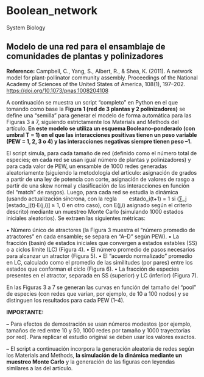 # Boolean_network
System Biology
## Modelo de una red para el ensamblaje de comunidades de plantas y polinizadores ##

**Reference:** Campbell, C., Yang, S., Albert, R., & Shea, K. (2011). A network model for plant-pollinator community assembly. Proceedings of the National Academy of Sciences of the United States of America, 108(1), 197–202. https://doi.org/10.1073/pnas.1008204108

A continuación se muestra un script “completo” en Python en el que tomando como base la **Figura 1 (red de 3 plantas y 2 polinizadores)** se define una “semilla” para generar el modelo de forma automática para las Figuras 3 a 7, siguiendo estrictamente los Materials and Methods del artículo. **En este modelo se utiliza un esquema Booleano–ponderado (con umbral T = 1) en el que las interacciones positivas tienen un peso variable (PEW = 1, 2, 3 o 4) y las interacciones negativas siempre tienen peso –1.**

El script simula, para cada tamaño de red (definido como el número total de especies; en cada red se usan igual número de plantas y polinizadores) y para cada valor de PEW, un ensamble de 1000 redes generadas aleatoriamente (siguiendo la metodología del artículo: asignación de grados a partir de una ley de potencia con corte, asignación de valores de rasgo a partir de una skew normal y clasificación de las interacciones en función del “match” de rasgos). Luego, para cada red se estudia la dinámica (usando actualización síncrona, con la regla
  estado_i(t+1) = 1 si (∑_j [estado_j(t)·E(j,i)] ≥ 1, 0 en otro caso), con E(j,i) asignado según el criterio descrito) mediante un muestreo Monte Carlo (simulando 1000 estados iniciales aleatorios). Se extraen las siguientes métricas:


• Número único de atractores (la Figura 3 muestra el “número promedio de atractores” en cada ensamble; se separa en “A–D” según PEW).
• La fracción (basin) de estados iniciales que convergen a estados estables (SS) o a ciclos límite (LC) (Figura 4).
• El número promedio de pasos necesarios para alcanzar un atractor (Figura 5).
• El “acuerdo normalizado” promedio en LC, calculado como el promedio de las similitudes (por pares) entre los estados que conforman el ciclo (Figura 6).
• La fracción de especies presentes en el atractor, separada en SS (superior) y LC (inferior) (Figura 7).

En las Figuras 3 a 7 se generan las curvas en función del tamaño del “pool” de especies (con redes que varían, por ejemplo, de 10 a 100 nodos) y se distinguen los resultados para cada PEW (1–4).

**IMPORTANTE:**

**–** Para efectos de demostración se usan números modestos (por ejemplo, tamaños de red entre 10 y 50, 1000 redes por tamaño y 1000 trayectorias por red). Para replicar el estudio original se deben usar los valores exactos.

**–** El script a continuación incorpora la generación aleatoria de redes según los Materials and Methods, **la simulación de la dinámica mediante un muestreo Monte Carlo** y la generación de las figuras con leyendas similares a las del artículo.
